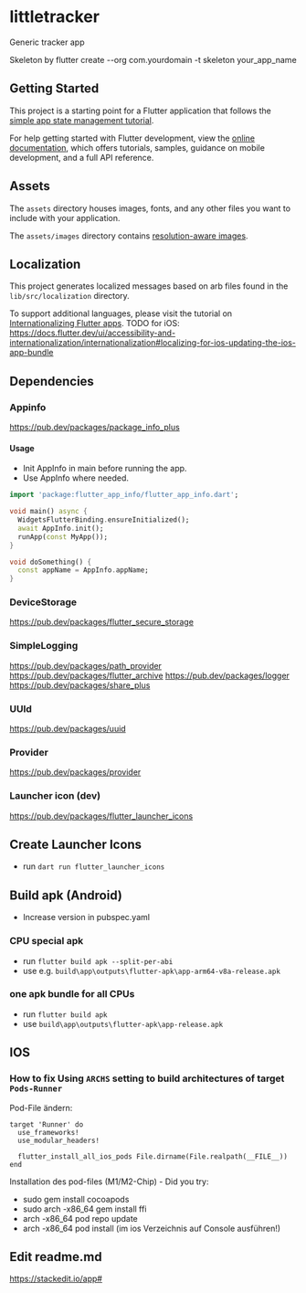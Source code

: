 # littletracker

Generic tracker app

Skeleton by flutter create --org com.yourdomain -t skeleton your_app_name

## Getting Started

This project is a starting point for a Flutter application that follows the
[simple app state management
tutorial](https://flutter.dev/to/state-management-sample).

For help getting started with Flutter development, view the
[online documentation](https://docs.flutter.dev), which offers tutorials,
samples, guidance on mobile development, and a full API reference.

## Assets

The `assets` directory houses images, fonts, and any other files you want to
include with your application.

The `assets/images` directory contains [resolution-aware
images](https://flutter.dev/to/resolution-aware-images).

## Localization

This project generates localized messages based on arb files found in
the `lib/src/localization` directory.

To support additional languages, please visit the tutorial on
[Internationalizing Flutter apps](https://flutter.dev/to/internationalization).
TODO for iOS:
https://docs.flutter.dev/ui/accessibility-and-internationalization/internationalization#localizing-for-ios-updating-the-ios-app-bundle

## Dependencies

### Appinfo

https://pub.dev/packages/package_info_plus

#### Usage

- Init AppInfo in main before running the app.
- Use AppInfo where needed.

```dart
import 'package:flutter_app_info/flutter_app_info.dart';

void main() async {
  WidgetsFlutterBinding.ensureInitialized();
  await AppInfo.init();
  runApp(const MyApp());
}

void doSomething() {
  const appName = AppInfo.appName;
}
```

### DeviceStorage

https://pub.dev/packages/flutter_secure_storage

### SimpleLogging

https://pub.dev/packages/path_provider
https://pub.dev/packages/flutter_archive
https://pub.dev/packages/logger
https://pub.dev/packages/share_plus

### UUId

https://pub.dev/packages/uuid

### Provider

https://pub.dev/packages/provider

### Launcher icon (dev)

https://pub.dev/packages/flutter_launcher_icons

## Create Launcher Icons

- run `dart run flutter_launcher_icons`

## Build apk (Android)

- Increase version in pubspec.yaml

### CPU special apk

- run `flutter build apk --split-per-abi`
- use e.g. `build\app\outputs\flutter-apk\app-arm64-v8a-release.apk`

### one apk bundle for all CPUs

- run `flutter build apk`
- use `build\app\outputs\flutter-apk\app-release.apk`

## IOS

### How to fix Using `ARCHS` setting to build architectures of target `Pods-Runner`

Pod-File ändern:

```
target 'Runner' do
  use_frameworks!
  use_modular_headers!

  flutter_install_all_ios_pods File.dirname(File.realpath(__FILE__))
end
```

Installation des pod-files (M1/M2-Chip) - Did you try:

- sudo gem install cocoapods
- sudo arch -x86_64 gem install ffi
- arch -x86_64 pod repo update
- arch -x86_64 pod install (im ios Verzeichnis auf Console ausführen!)

## Edit readme.md

https://stackedit.io/app#